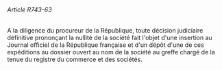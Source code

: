 ###### Article R743-63

A la diligence du procureur de la République, toute décision judiciaire définitive prononçant la nullité de la société fait l'objet d'une insertion au Journal officiel de la République française et d'un dépôt d'une de ces expéditions au dossier ouvert au nom de la société au greffe chargé de la tenue du registre du commerce et des sociétés.

